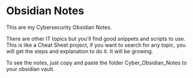 # Obsidian Notes

This are my Cybersecurity Obsidian Notes.

There are other IT topics but you'll find good snippets and scripts to use.
This is like a Cheat Sheet project, if you want to search for any topic, you will get the steps and explanation to do it.
It will be growing.

To see the notes, just copy and paste the folder Cyber_Obsidian_Notes to your obsidian vault.
